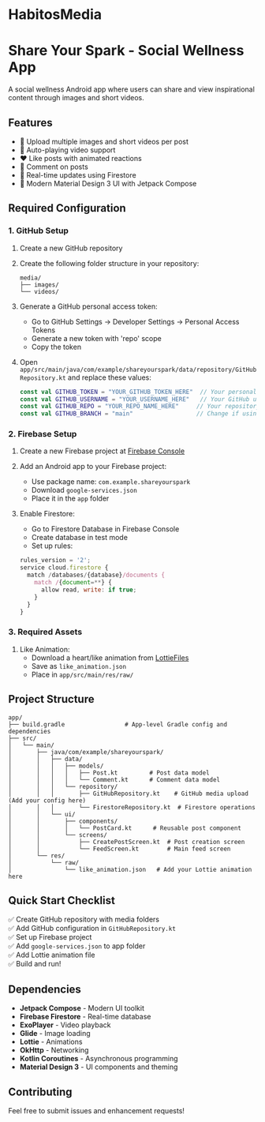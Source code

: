 # HabitosMedia

# Share Your Spark - Social Wellness App

A social wellness Android app where users can share and view inspirational content through images and short videos.

## Features

- 📸 Upload multiple images and short videos per post
- 🎥 Auto-playing video support
- ❤️ Like posts with animated reactions
- 💬 Comment on posts
- 🔄 Real-time updates using Firestore
- 🎨 Modern Material Design 3 UI with Jetpack Compose

## Required Configuration

### 1. GitHub Setup
1. Create a new GitHub repository
2. Create the following folder structure in your repository:
   ```
   media/
   ├── images/
   └── videos/
   ```
3. Generate a GitHub personal access token:
   - Go to GitHub Settings → Developer Settings → Personal Access Tokens
   - Generate a new token with 'repo' scope
   - Copy the token

4. Open `app/src/main/java/com/example/shareyourspark/data/repository/GitHubRepository.kt`
   and replace these values:
   ```kotlin
   const val GITHUB_TOKEN = "YOUR_GITHUB_TOKEN_HERE"  // Your personal access token
   const val GITHUB_USERNAME = "YOUR_USERNAME_HERE"   // Your GitHub username
   const val GITHUB_REPO = "YOUR_REPO_NAME_HERE"     // Your repository name
   const val GITHUB_BRANCH = "main"                  // Change if using different branch
   ```

### 2. Firebase Setup
1. Create a new Firebase project at [Firebase Console](https://console.firebase.google.com)
2. Add an Android app to your Firebase project:
   - Use package name: `com.example.shareyourspark`
   - Download `google-services.json`
   - Place it in the `app` folder

3. Enable Firestore:
   - Go to Firestore Database in Firebase Console
   - Create database in test mode
   - Set up rules:
   ```javascript
   rules_version = '2';
   service cloud.firestore {
     match /databases/{database}/documents {
       match /{document=**} {
         allow read, write: if true;
       }
     }
   }
   ```

### 3. Required Assets
1. Like Animation:
   - Download a heart/like animation from [LottieFiles](https://lottiefiles.com)
   - Save as `like_animation.json`
   - Place in `app/src/main/res/raw/`

## Project Structure

```
app/
├── build.gradle                 # App-level Gradle config and dependencies
├── src/
│   └── main/
│       ├── java/com/example/shareyourspark/
│       │   ├── data/
│       │   │   ├── models/
│       │   │   │   ├── Post.kt         # Post data model
│       │   │   │   └── Comment.kt      # Comment data model
│       │   │   └── repository/
│       │   │       ├── GitHubRepository.kt    # GitHub media upload (Add your config here)
│       │   │       └── FirestoreRepository.kt  # Firestore operations
│       │   └── ui/
│       │       ├── components/
│       │       │   └── PostCard.kt      # Reusable post component
│       │       └── screens/
│       │           ├── CreatePostScreen.kt  # Post creation screen
│       │           └── FeedScreen.kt        # Main feed screen
│       └── res/
│           └── raw/
│               └── like_animation.json   # Add your Lottie animation here
```

## Quick Start Checklist

✅ Create GitHub repository with media folders  
✅ Add GitHub configuration in `GitHubRepository.kt`  
✅ Set up Firebase project  
✅ Add `google-services.json` to app folder  
✅ Add Lottie animation file  
✅ Build and run!

## Dependencies

- **Jetpack Compose** - Modern UI toolkit
- **Firebase Firestore** - Real-time database
- **ExoPlayer** - Video playback
- **Glide** - Image loading
- **Lottie** - Animations
- **OkHttp** - Networking
- **Kotlin Coroutines** - Asynchronous programming
- **Material Design 3** - UI components and theming

## Contributing

Feel free to submit issues and enhancement requests! 
